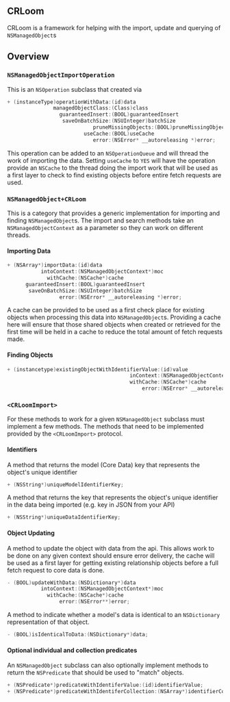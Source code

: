 ## CRLoom

CRLoom is a framework for helping with the import, update and querying of `NSManagedObject`s

## Overview

### `NSManagedObjectImportOperation`
This is an `NSOperation` subclass that created via
```Objective-C
+ (instanceType)operationWithData:(id)data
               managedObjectClass:(Class)class
                 guaranteedInsert:(BOOL)guaranteedInsert
                  saveOnBatchSize:(NSUInteger)batchSize
							pruneMissingObjects:(BOOL)pruneMissingObjects
                         useCache:(BOOL)useCache
                            error:(NSError* __autoreleasing *)error;
```
This operation can be added to an `NSOperationQueue` and will thread the work of importing the data. Setting `useCache` to `YES` will have the operation provide an `NSCache` to the thread doing the import work that will be used as a first layer to check to find existing objects before entire fetch requests are used.

### `NSManagedObject+CRLoom`
This is a category that provides a generic implementation for importing and finding `NSManagedObject`s. The import and search methods take an `NSManagedObjectContext` as a parameter so they can work on different threads.

#### Importing Data

```Objective-C
+ (NSArray*)importData:(id)data
           intoContext:(NSManagedObjectContext*)moc
             withCache:(NSCache*)cache
      guaranteedInsert:(BOOL)guaranteedInsert
       saveOnBatchSize:(NSUInteger)batchSize
                 error:(NSError* __autoreleasing *)error;
```

A cache can be provided to be used as a first check place for existing objects when processing this data into `NSManagedObject`s. Providing a cache here will ensure that those shared objects when created or retrieved for the first time will be held in a cache to reduce the total amount of fetch requests made.

#### Finding Objects

```Objective-C
+ (instancetype)existingObjectWithIdentifierValue:(id)value
                                        inContext:(NSManagedObjectContext*)moc
                                        withCache:(NSCache*)cache
                                            error:(NSError* __autoreleasing *)error;
```     
### `<CRLoomImport>`
                                                        
For these methods to work for a given `NSManagedObject` subclass must implement a few methods. The methods that need to be implemented provided by the `<CRLoomImport>` protocol.

#### Identifiers

A method that returns the model (Core Data) key that represents the object's unique identifier
```Objective-C
+ (NSString*)uniqueModelIdentifierKey;
```
A method that returns the key that represents the object's unique identifier in the data being imported (e.g. key in JSON from your API)
```Objective-C
+ (NSString*)uniqueDataIdentifierKey;
```
#### Object Updating
A method to update the object with data from the api. This allows work to be done on any given context should ensure error delivery, the cache will be used as a first layer for getting existing relationship objects before a full fetch request to core data is done.
```Objective-C
- (BOOL)updateWithData:(NSDictionary*)data
           intoContext:(NSManagedObjectContext*)moc
             withCache:(NSCache*)cache
                 error:(NSError**)error;
````

A method to indicate whether a model's data is identical to an `NSDictionary` representation of that object.
```Objective-C
- (BOOL)isIdenticalToData:(NSDictionary*)data;
```
#### Optional individual and collection predicates
An `NSManagedObject` subclass can also optionally implement methods to return the `NSPredicate` that should be used to "match" objects.
```Objective-C
+ (NSPredicate*)predicateWithIdentiferValue:(id)identifierValue;
+ (NSPredicate*)predicateWithIdentiferCollection:(NSArray*)identifierCollection;
```
